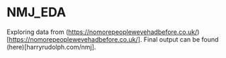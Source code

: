 # NMJ_EDA
Exploring data from
(https://nomorepeoplewevehadbefore.co.uk/)[https://nomorepeoplewevehadbefore.co.uk/].
Final output can be found (here)[harryrudolph.com/nmj]. 

